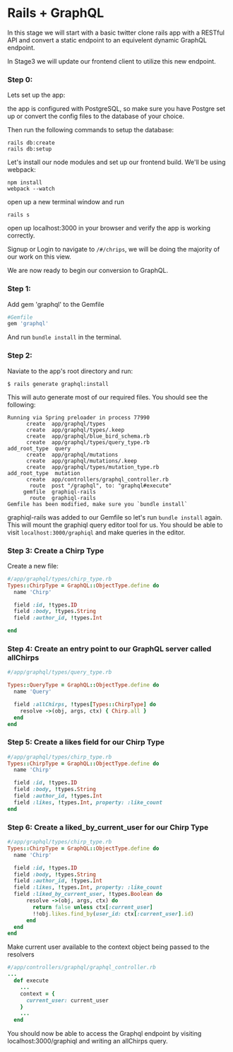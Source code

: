 # Rails + GraphQL

In this stage we will start with a basic twitter clone rails app with a RESTful API and convert a static endpoint to an equivelent dynamic GraphQL endpoint.

In Stage3 we will update our frontend client to utilize this new endpoint.

### Step 0:

Lets set up the app:

the app is configured with PostgreSQL, so make sure you have Postgre set up or convert the config files to the database of your choice.

Then run the following commands to setup the database:

```
rails db:create
rails db:setup
```

Let's install our node modules and set up our frontend build.  We'll be using webpack:

```
npm install
webpack --watch
```

open up a new terminal window and run 
```
rails s
```

open up localhost:3000 in your browser and verify the app is working correctly.

Signup or Login to navigate to ```/#/chrips```, we will be doing the majority of our work on this view.

We are now ready to begin our conversion to GraphQL.

### Step 1:

Add gem 'graphql' to the Gemfile

```ruby
#Gemfile
gem 'graphql'
```

And run ```bundle install``` in the terminal.

### Step 2:

Naviate to the app's root directory and run:
```
$ rails generate graphql:install
```

This will auto generate most of our required files.  You should see the following:

```
Running via Spring preloader in process 77990
      create  app/graphql/types
      create  app/graphql/types/.keep
      create  app/graphql/blue_bird_schema.rb
      create  app/graphql/types/query_type.rb
add_root_type  query
      create  app/graphql/mutations
      create  app/graphql/mutations/.keep
      create  app/graphql/types/mutation_type.rb
add_root_type  mutation
      create  app/controllers/graphql_controller.rb
       route  post "/graphql", to: "graphql#execute"
     gemfile  graphiql-rails
       route  graphiql-rails
Gemfile has been modified, make sure you `bundle install`
```

graphiql-rails was added to our Gemfile so let's run ```bundle install``` again.  This will mount the graphiql query editor tool for us.  You should be able to visit ```localhost:3000/graphiql``` and make queries in the editor.

### Step 3: Create a Chirp Type

Create a new file:

```ruby
#/app/graphql/types/chirp_type.rb
Types::ChirpType = GraphQL::ObjectType.define do
  name 'Chirp'

  field :id, !types.ID
  field :body, !types.String
  field :author_id, !types.Int

end
```

### Step 4: Create an entry point to our GraphQL server called allChirps

```ruby
#/app/graphql/types/query_type.rb

Types::QueryType = GraphQL::ObjectType.define do
  name 'Query'

  field :allChirps, !types[Types::ChirpType] do
    resolve ->(obj, args, ctx) { Chirp.all }
  end
end
```

### Step 5: Create a likes field for our Chirp Type

```ruby
#/app/graphql/types/chirp_type.rb
Types::ChirpType = GraphQL::ObjectType.define do
  name 'Chirp'

  field :id, !types.ID
  field :body, !types.String
  field :author_id, !types.Int
  field :likes, !types.Int, property: :like_count
end
```

### Step 6: Create a liked_by_current_user for our Chirp Type

```ruby
#/app/graphql/types/chirp_type.rb
Types::ChirpType = GraphQL::ObjectType.define do
  name 'Chirp'

  field :id, !types.ID
  field :body, !types.String
  field :author_id, !types.Int
  field :likes, !types.Int, property: :like_count
  field :liked_by_current_user, !types.Boolean do
      resolve ->(obj, args, ctx) do
        return false unless ctx[:current_user]
        !!obj.likes.find_by(user_id: ctx[:current_user].id)
      end
  end
end
```

Make current user available to the context object being passed to the resolvers

```ruby
#/app/controllers/graphql/graphql_controller.rb
...
  def execute
    ...
    context = {
      current_user: current_user
    }
    ...
  end
```

You should now be able to access the Graphql endpoint by visiting localhost:3000/graphiql and writing an allChirps query.